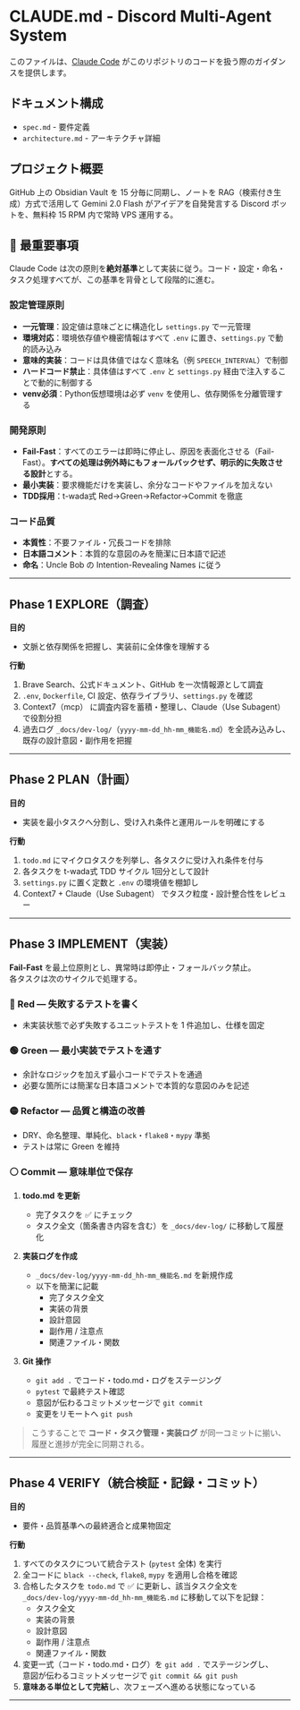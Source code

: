# CLAUDE.md - Discord Multi-Agent System

このファイルは、[Claude Code](https://www.anthropic.com/claude-code) がこのリポジトリのコードを扱う際のガイダンスを提供します。

## ドキュメント構成

- `spec.md` - 要件定義
- `architecture.md` - アーキテクチャ詳細

## プロジェクト概要

GitHub 上の Obsidian Vault を 15 分毎に同期し、ノートを RAG（検索付き生成）方式で活用して Gemini 2.0 Flash がアイデアを自発発言する Discord ボットを、無料枠 15 RPM 内で常時 VPS 運用する。

## 🚨 **最重要事項**

Claude Code は次の原則を**絶対基準**として実装に従う。コード・設定・命名・タスク処理すべてが、この基準を背骨として段階的に進む。

### 設定管理原則
- **一元管理**：設定値は意味ごとに構造化し `settings.py` で一元管理  
- **環境対応**：環境依存値や機密情報はすべて `.env` に置き、`settings.py` で動的読み込み  
- **意味的実装**：コードは具体値ではなく意味名（例 `SPEECH_INTERVAL`）で制御  
- **ハードコード禁止**：具体値はすべて `.env` と `settings.py` 経由で注入することで動的に制御する
- **venv必須**：Python仮想環境は必ず `venv` を使用し、依存関係を分離管理する

### 開発原則
- **Fail-Fast**：すべてのエラーは即時に停止し、原因を表面化させる（Fail-Fast）。**すべての処理は例外時にもフォールバックせず、明示的に失敗させる設計**とする。  
- **最小実装**：要求機能だけを実装し、余分なコードやファイルを加えない  
- **TDD採用**：t-wada式 Red→Green→Refactor→Commit を徹底  

### コード品質
- **本質性**：不要ファイル・冗長コードを排除  
- **日本語コメント**：本質的な意図のみを簡潔に日本語で記述  
- **命名**：Uncle Bob の Intention-Revealing Names に従う  

---

## Phase 1 EXPLORE（調査）

**目的**  
- 文脈と依存関係を把握し、実装前に全体像を理解する

**行動**  
1. Brave Search、公式ドキュメント、GitHub を一次情報源として調査  
2. `.env`, `Dockerfile`, CI 設定、依存ライブラリ、`settings.py` を確認  
3. Context7（mcp） に調査内容を蓄積・整理し、Claude（Use Subagent）で役割分担  
4. 過去ログ `_docs/dev-log/`（`yyyy-mm-dd_hh-mm_機能名.md`）を全読み込みし、既存の設計意図・副作用を把握

---

## Phase 2 PLAN（計画）

**目的**  
- 実装を最小タスクへ分割し、受け入れ条件と運用ルールを明確にする

**行動**  
1. `todo.md` にマイクロタスクを列挙し、各タスクに受け入れ条件を付与  
2. 各タスクを t-wada式 TDD サイクル 1回分として設計  
3. `settings.py` に置く定数と `.env` の環境値を棚卸し  
4. Context7 + Claude（Use Subagent） でタスク粒度・設計整合性をレビュー

---

## Phase 3 IMPLEMENT（実装）

**Fail-Fast** を最上位原則とし、異常時は即停止・フォールバック禁止。  
各タスクは次のサイクルで処理する。

### 🔴 Red — 失敗するテストを書く  
- 未実装状態で必ず失敗するユニットテストを 1 件追加し、仕様を固定

### 🟢 Green — 最小実装でテストを通す  
- 余計なロジックを加えず最小コードでテストを通過  
- 必要な箇所には簡潔な日本語コメントで本質的な意図のみを記述

### 🟡 Refactor — 品質と構造の改善  
- DRY、命名整理、単純化、`black`・`flake8`・`mypy` 準拠  
- テストは常に Green を維持

### ⚪ Commit — 意味単位で保存

1. **todo.md を更新**  
   - 完了タスクを ✅ にチェック  
   - タスク全文（箇条書き内容を含む）を `_docs/dev-log/` に移動して履歴化

2. **実装ログを作成**  
   - `_docs/dev-log/yyyy-mm-dd_hh-mm_機能名.md` を新規作成  
   - 以下を簡潔に記載  
     - 完了タスク全文  
     - 実装の背景  
     - 設計意図  
     - 副作用 / 注意点  
     - 関連ファイル・関数

3. **Git 操作**  
   - `git add .` でコード・todo.md・ログをステージング  
   - `pytest` で最終テスト確認  
   - 意図が伝わるコミットメッセージで `git commit`  
   - 変更をリモートへ `git push`

> こうすることで **コード・タスク管理・実装ログ** が同一コミットに揃い、  
> 履歴と進捗が完全に同期される。

---

## Phase 4 VERIFY（統合検証・記録・コミット）

**目的**  
- 要件・品質基準への最終適合と成果物固定

**行動**  
1. すべてのタスクについて統合テスト (`pytest` 全体) を実行  
2. 全コードに `black --check`, `flake8`, `mypy` を適用し合格を確認  
3. 合格したタスクを `todo.md` で ✅ に更新し、該当タスク全文を  
   `_docs/dev-log/yyyy-mm-dd_hh-mm_機能名.md` に移動して以下を記録：  
   - タスク全文  
   - 実装の背景  
   - 設計意図  
   - 副作用 / 注意点  
   - 関連ファイル・関数  
4. 変更一式（コード・todo.md・ログ）を `git add .` でステージングし、  
   意図が伝わるコミットメッセージで `git commit && git push`  
5. **意味ある単位として完結**し、次フェーズへ進める状態になっている

---
